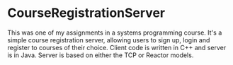 # CourseRegistrationServer
This was one of my assignments in a systems programming course. It's a simple course registration server, allowing users to sign up, login and register to courses of their choice. Client code is written in C++ and server is in Java. Server is based on either the TCP or Reactor models.
